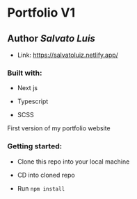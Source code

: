 # Portfolio V1

## Author *Salvato Luis*

* Link: https://salvatoluiz.netlify.app/

### Built with:

* Next js

* Typescript

* SCSS

First version of my portfolio website

### Getting started:

* Clone this repo into your local machine

* CD into cloned repo

* Run `npm install`
